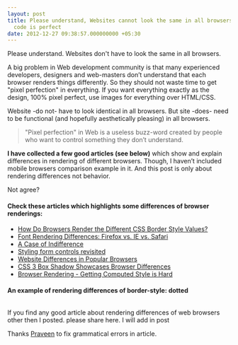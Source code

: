 ```yaml
---
layout: post
title: Please understand, Websites cannot look the same in all browsers even your
  code is perfect
date: 2012-12-27 09:38:57.000000000 +05:30
---
```

Please understand. Websites don't have to look the same in all browsers.

A big problem in Web development community is that many experienced developers, designers and web-masters don’t understand that each browser renders things differently. So they should not waste time to get "pixel perfection" in everything. If you want everything exactly as the design, 100% pixel perfect, use images for everything over HTML/CSS.

Website -do not- have to look identical in all browsers. But site -does- need to be functional (and hopefully aesthetically pleasing) in all browsers.
<blockquote>"Pixel perfection" in Web is a useless buzz-word created by people who want to control something they don’t understand.</blockquote>
<strong>I have collected a few good articles (see below)</strong> which show and explain differences in rendering of different browsers. Though, I haven’t included mobile browsers comparison example in it. And this post is only about rendering differences not behavior.

Not agree?

<h4>Check these articles which highlights some differences of browser renderings:</h4>
<ul>
	<li>
<a href="http://www.impressivewebs.com/comparison-css-border-style/" target="_blank">How Do Browsers Render the Different CSS Border Style Values?</a>
</li>
	<li>
<a href="http://css-tricks.com/font-rendering-differences-firefox-vs-ie-vs-safari/" target="_blank">Font Rendering Differences: Firefox vs. IE vs. Safari</a>
</li>
	<li>
<a href="http://webconsistencytesting.com/illustrated.html" target="_blank">A Case of Indifference</a>
</li>
	<li>
<a href="http://www.456bereastreet.com/archive/200701/styling_form_controls_with_css_revisited/" target="_blank">Styling form controls revisited</a>
</li>
	<li>
<a href="http://breezi.com/how/browser-differences/" target="_blank">Website Differences in Popular Browsers</a>
</li>
	<li>
<a href="http://www.webmonkey.com/2011/06/css-3-box-shadow-showcases-browser-differences/" target="_blank">CSS 3 Box Shadow Showcases Browser Differences</a>
</li>
	<li>
<a href="http://kendsnyder.com/posts/browser-rendering-getting-computed-style-is-hard" target="_blank">Browser Rendering - Getting Computed Style is Hard</a>
</li>
</ul>

<h4>An example of rendering differences of border-style: dotted</h4>
<img src="{{ site.url }}/images/dotted-border.jpg" alt="">

If you find any good article about rendering differences of web browsers other then I posted. please share here. I will add in post

Thanks <a href="https://twitter.com/apnerve">Praveen</a> to fix grammatical errors in article.

